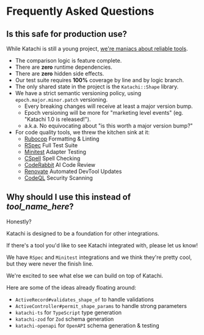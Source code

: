 # Frequently Asked Questions

## Is this safe for production use?

While Katachi is still a young project, [we're maniacs about reliable tools](https://earthly.dev/blog/idiots-and-maniacs/).

- The comparison logic is feature complete.
- There are **zero** runtime dependencies.
- There are **zero** hidden side effects.
- Our test suite requires **100%** coverage by line and by logic branch.
- The only shared state in the project is the `Katachi::Shape` library.
- We have a strict semantic versioning policy, using `epoch.major.minor.patch` versioning.
  - Every breaking changes will receive at least a major version bump.
  - Epoch versioning will be more for "marketing level events" (eg. "Katachi 1.0 is released!").
  - a.k.a. No equivocating about "is this worth a major version bump?"
- For code quality tools, we threw the kitchen sink at it:
  - [Rubocop](https://github.com/rubocop/rubocop) Formatting & Linting
  - [RSpec](https://rspec.info/) Full Test Suite
  - [Minitest](https://github.com/minitest/minitest) Adapter Testing
  - [CSpell](https://cspell.org/) Spell Checking
  - [CodeRabbit](https://www.coderabbit.ai/) AI Code Review
  - [Renovate](https://docs.renovatebot.com/) Automated DevTool Updates
  - [CodeQL](https://securitylab.github.com/tools/codeql) Security Scanning

## Why should I use this instead of _tool_name_here_?

Honestly?

Katachi is designed to be a foundation for other integrations.

If there's a tool you'd like to see Katachi integrated with, please let us know!

We have `RSpec` and `Minitest` integrations and we think they're pretty cool, but they were never the finish line.

We're excited to see what else we can build on top of Katachi.

Here are some of the ideas already floating around:

- `ActiveRecord#validates_shape_of` to handle validations
- `ActiveController#permit_shape_params` to handle strong parameters
- `katachi-ts` for `TypeScript` type generation
- `katachi-zod` for `Zod` schema generation
- `katachi-openapi` for `OpenAPI` schema generation & testing
